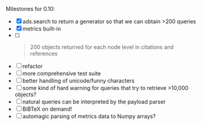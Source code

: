 Milestones for 0.10:
- [x] ads.search to return a generator so that we can obtain >200 queries
- [x] metrics built-in
- [ ] >200 objects returned for each node level in citations and references
- [ ] refactor
- [ ] more comprehensive test suite
- [ ] better handling of unicode/funny characters
- [ ] some kind of hard warning for queries that try to retrieve >10,000 objects?
- [ ] natural queries can be interpreted by the payload parser
- [ ] BiBTeX on demand!
- [ ] automagic parsing of metrics data to Numpy arrays?
